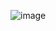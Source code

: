 ![image](https://github.com/matpitas/basic-pub-sub/assets/63295491/b8938b10-847b-4b99-a92a-82858a5c366b)
